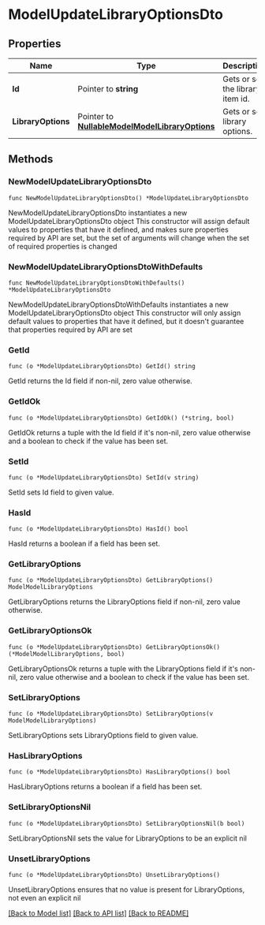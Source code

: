 # ModelUpdateLibraryOptionsDto

## Properties

Name | Type | Description | Notes
------------ | ------------- | ------------- | -------------
**Id** | Pointer to **string** | Gets or sets the library item id. | [optional] 
**LibraryOptions** | Pointer to [**NullableModelModelLibraryOptions**](ModelLibraryOptions.md) | Gets or sets library options. | [optional] 

## Methods

### NewModelUpdateLibraryOptionsDto

`func NewModelUpdateLibraryOptionsDto() *ModelUpdateLibraryOptionsDto`

NewModelUpdateLibraryOptionsDto instantiates a new ModelUpdateLibraryOptionsDto object
This constructor will assign default values to properties that have it defined,
and makes sure properties required by API are set, but the set of arguments
will change when the set of required properties is changed

### NewModelUpdateLibraryOptionsDtoWithDefaults

`func NewModelUpdateLibraryOptionsDtoWithDefaults() *ModelUpdateLibraryOptionsDto`

NewModelUpdateLibraryOptionsDtoWithDefaults instantiates a new ModelUpdateLibraryOptionsDto object
This constructor will only assign default values to properties that have it defined,
but it doesn't guarantee that properties required by API are set

### GetId

`func (o *ModelUpdateLibraryOptionsDto) GetId() string`

GetId returns the Id field if non-nil, zero value otherwise.

### GetIdOk

`func (o *ModelUpdateLibraryOptionsDto) GetIdOk() (*string, bool)`

GetIdOk returns a tuple with the Id field if it's non-nil, zero value otherwise
and a boolean to check if the value has been set.

### SetId

`func (o *ModelUpdateLibraryOptionsDto) SetId(v string)`

SetId sets Id field to given value.

### HasId

`func (o *ModelUpdateLibraryOptionsDto) HasId() bool`

HasId returns a boolean if a field has been set.

### GetLibraryOptions

`func (o *ModelUpdateLibraryOptionsDto) GetLibraryOptions() ModelModelLibraryOptions`

GetLibraryOptions returns the LibraryOptions field if non-nil, zero value otherwise.

### GetLibraryOptionsOk

`func (o *ModelUpdateLibraryOptionsDto) GetLibraryOptionsOk() (*ModelModelLibraryOptions, bool)`

GetLibraryOptionsOk returns a tuple with the LibraryOptions field if it's non-nil, zero value otherwise
and a boolean to check if the value has been set.

### SetLibraryOptions

`func (o *ModelUpdateLibraryOptionsDto) SetLibraryOptions(v ModelModelLibraryOptions)`

SetLibraryOptions sets LibraryOptions field to given value.

### HasLibraryOptions

`func (o *ModelUpdateLibraryOptionsDto) HasLibraryOptions() bool`

HasLibraryOptions returns a boolean if a field has been set.

### SetLibraryOptionsNil

`func (o *ModelUpdateLibraryOptionsDto) SetLibraryOptionsNil(b bool)`

 SetLibraryOptionsNil sets the value for LibraryOptions to be an explicit nil

### UnsetLibraryOptions
`func (o *ModelUpdateLibraryOptionsDto) UnsetLibraryOptions()`

UnsetLibraryOptions ensures that no value is present for LibraryOptions, not even an explicit nil

[[Back to Model list]](../README.md#documentation-for-models) [[Back to API list]](../README.md#documentation-for-api-endpoints) [[Back to README]](../README.md)



